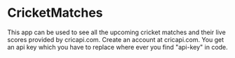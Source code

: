 # CricketMatches
This app can be used to see all the upcoming cricket matches and their live scores provided by cricapi.com. Create an account at cricapi.com. You get an api key which you have to replace where ever you find "api-key" in code.
